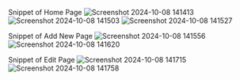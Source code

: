 Snippet of Home Page
![Screenshot 2024-10-08 141413](https://github.com/user-attachments/assets/b5aeb101-66b4-47ab-96f3-439ce255daa7)
![Screenshot 2024-10-08 141503](https://github.com/user-attachments/assets/fd13bc71-ef2f-4eda-9bc1-6d0fb6f1cd4d)
![Screenshot 2024-10-08 141527](https://github.com/user-attachments/assets/2ab8136b-4125-4936-b862-b27cb0004e43)

Snippet of Add New Page
![Screenshot 2024-10-08 141556](https://github.com/user-attachments/assets/c6c50a0e-21e9-441f-8410-cdfcbd76f305)
![Screenshot 2024-10-08 141620](https://github.com/user-attachments/assets/bc5ba8d5-fe0b-4546-b3c9-7bf6caf4200b)



Snippet of Edit Page
![Screenshot 2024-10-08 141715](https://github.com/user-attachments/assets/d0a4b03e-abc1-4992-b515-12f0187f83f4)
![Screenshot 2024-10-08 141758](https://github.com/user-attachments/assets/5ca6d8d9-60bc-4955-8a4d-86c8985abefe)



